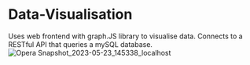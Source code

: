 # Data-Visualisation

Uses web frontend with graph.JS library to visualise data. Connects to a RESTful API that queries a mySQL database.
![Opera Snapshot_2023-05-23_145338_localhost](https://github.com/DanielJ-OBrien/Data-Visualisation/assets/99108127/256a9d0c-d6fc-4a78-98d5-64a8fa0d2ac7)
